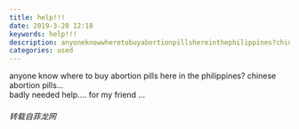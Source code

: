 ```yaml
---
title: help!!!
date: 2019-3-20 12:18
keywords: help!!!
description: anyoneknowwheretobuyabortionpillshereinthephilippines?chineseabortionpills...badlyneededhelp....formyfriend...
categories: used
---
```

<td class="t_f" id="postmessage_3264301">

anyone know where to buy abortion pills here in the philippines? chinese abortion pills...<br/>
badly needed help.... for my friend ...</td>
###### 转载自菲龙网